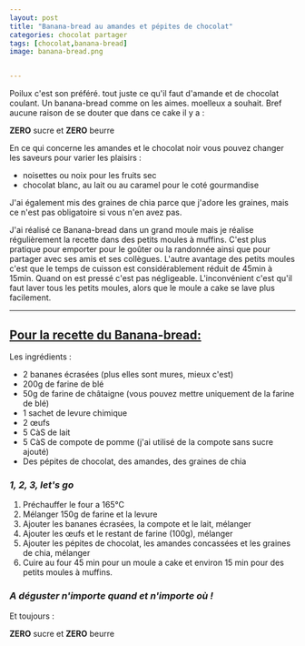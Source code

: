 ```yaml
---
layout: post
title: "Banana-bread au amandes et pépites de chocolat"
categories: chocolat partager
tags: [chocolat,banana-bread]
image: banana-bread.png


---
```


Poilux c'est son préféré. tout juste ce qu'il faut d'amande et de chocolat coulant. Un banana-bread comme on les aimes. moelleux a souhait. Bref aucune raison de se douter que dans ce cake il y a :

**ZERO** sucre et **ZERO** beurre

En ce qui concerne les amandes et le chocolat noir vous pouvez changer les saveurs pour varier les plaisirs :

- noisettes ou noix pour les fruits sec
- chocolat blanc, au lait ou au caramel pour le coté gourmandise

J'ai également mis des graines de chia parce que j'adore les  graines, mais ce n'est pas obligatoire si vous n'en avez pas. 

J'ai réalisé ce Banana-bread dans un grand moule mais je réalise régulièrement la recette dans des petits moules à muffins. C'est plus pratique pour emporter pour le goûter ou la randonnée ainsi que pour partager avec ses amis et ses collègues. L'autre avantage des petits moules c'est que le temps de cuisson est considérablement réduit de 45min à 15min. Quand on est pressé c'est pas négligeable. L'inconvénient c'est qu'il faut laver tous les petits moules, alors que le moule a cake se lave plus facilement. 

---

## <u>**Pour la recette du Banana-bread:**</u>

Les ingrédients :

- 2 bananes écrasées (plus elles sont mures, mieux c'est)
- 200g de farine de blé
- 50g de farine de châtaigne (vous pouvez mettre uniquement de la farine de blé)
- 1 sachet de levure chimique
- 2 œufs
- 5 CàS de lait
- 5 CàS de compote de pomme (j'ai utilisé de la compote sans sucre ajouté)
- Des pépites de chocolat, des amandes, des graines de chia

### *1, 2, 3, let's go*

1. Préchauffer le four a 165°C
2. Mélanger 150g de farine et la levure
3. Ajouter les bananes écrasées, la compote et le lait, mélanger
4. Ajouter les œufs et le restant de farine (100g), mélanger
5. Ajouter les pépites de chocolat, les amandes concassées et les graines de chia, mélanger
6. Cuire au four 45 min pour un moule a cake et environ 15 min pour des petits moules à muffins. 

### *A déguster n'importe quand et n'importe où !*

Et toujours :

**ZERO** sucre et **ZERO** beurre

